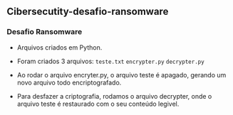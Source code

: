 ## Cibersecutity-desafio-ransomware

### Desafio Ransomware
* Arquivos criados em Python.
* Foram criados 3 arquivos:
    `teste.txt`
    `encrypter.py`
    `decrypter.py`

* Ao rodar o arquivo encryter.py, o arquivo teste é apagado, gerando um novo arquivo todo encriptografado.
* Para desfazer a criptografia, rodamos o arquivo decrypter, onde o arquivo teste é restaurado com o seu conteúdo legivel.
